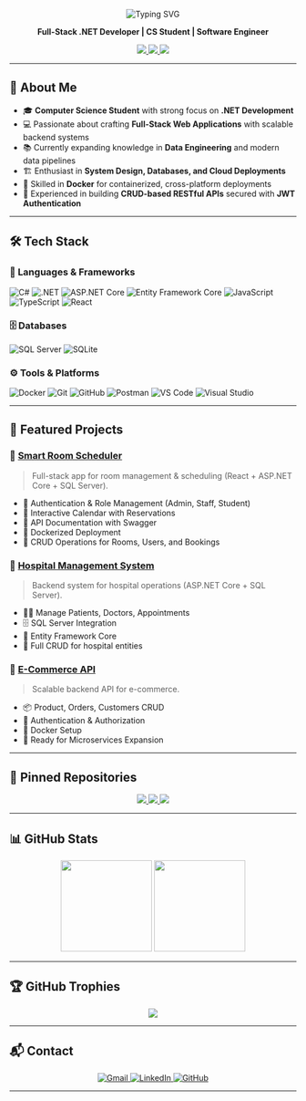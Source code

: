 
<p align="center">
  <img src="https://readme-typing-svg.demolab.com?font=Fira+Code&weight=600&size=28&pause=1000&color=00B4DB&center=true&vCenter=true&width=600&lines=Ehab+Ashraf+Mourad" alt="Typing SVG" />
</p>




<p align="center">
  <strong>Full-Stack .NET Developer | CS Student | Software Engineer</strong>
</p>

<p align="center">
  <a href="mailto:ehabashraf1667@gmail.com">
    <img src="https://img.shields.io/badge/Gmail-Contact-red?style=for-the-badge&logo=gmail" />
  </a>
  <a href="https://www.linkedin.com/in/ehabachraf/">
    <img src="https://img.shields.io/badge/LinkedIn-Profile-blue?style=for-the-badge&logo=linkedin" />
  </a>
  <a href="https://github.com/eh3p">
    <img src="https://img.shields.io/badge/GitHub-Profile-black?style=for-the-badge&logo=github" />
  </a>
</p>

---

## 👋 About Me  

- 🎓 **Computer Science Student** with strong focus on **.NET Development**  
- 💻 Passionate about crafting **Full-Stack Web Applications** with scalable backend systems  
- 📚 Currently expanding knowledge in **Data Engineering** and modern data pipelines  
- 🏗️ Enthusiast in **System Design, Databases, and Cloud Deployments**  
- 🐳 Skilled in **Docker** for containerized, cross-platform deployments  
- 🔐 Experienced in building **CRUD-based RESTful APIs** secured with **JWT Authentication**  
 

---

## 🛠 Tech Stack  

### 🚀 Languages & Frameworks  
![C#](https://img.shields.io/badge/C%23-239120?style=for-the-badge&logo=c-sharp&logoColor=white) 
![.NET](https://img.shields.io/badge/.NET-512BD4?style=for-the-badge&logo=dotnet&logoColor=white) 
![ASP.NET Core](https://img.shields.io/badge/ASP.NET%20Core-512BD4?style=for-the-badge&logo=dotnet&logoColor=white) 
![Entity Framework Core](https://img.shields.io/badge/Entity%20Framework%20Core-512BD4?style=for-the-badge&logo=dotnet&logoColor=white) 
![JavaScript](https://img.shields.io/badge/JavaScript-F7E017?style=for-the-badge&logo=javascript&logoColor=black) 
![TypeScript](https://img.shields.io/badge/TypeScript-007ACC?style=for-the-badge&logo=typescript&logoColor=white) 
![React](https://img.shields.io/badge/React-20232A?style=for-the-badge&logo=react&logoColor=61DAFB)  

### 🗄️ Databases  
![SQL Server](https://img.shields.io/badge/SQL%20Server-CC2927?style=for-the-badge&logo=microsoftsqlserver&logoColor=white) 
![SQLite](https://img.shields.io/badge/SQLite-07405E?style=for-the-badge&logo=sqlite&logoColor=white)  

### ⚙️ Tools & Platforms  
![Docker](https://img.shields.io/badge/Docker-2496ED?style=for-the-badge&logo=docker&logoColor=white) 
![Git](https://img.shields.io/badge/Git-F05032?style=for-the-badge&logo=git&logoColor=white) 
![GitHub](https://img.shields.io/badge/GitHub-181717?style=for-the-badge&logo=github&logoColor=white) 
![Postman](https://img.shields.io/badge/Postman-FF6C37?style=for-the-badge&logo=postman&logoColor=white) 
![VS Code](https://img.shields.io/badge/VS%20Code-0078d7?style=for-the-badge&logo=visualstudiocode&logoColor=white) 
![Visual Studio](https://img.shields.io/badge/Visual%20Studio-5C2D91?style=for-the-badge&logo=visualstudio&logoColor=white)  

---

## 🚀 Featured Projects

### 🏢 [Smart Room Scheduler](https://github.com/eh3p/SmartRoomScheduler)
> Full-stack app for room management & scheduling (React + ASP.NET Core + SQL Server).  
- 🔑 Authentication & Role Management (Admin, Staff, Student)  
- 📅 Interactive Calendar with Reservations  
- 📘 API Documentation with Swagger  
- 🐳 Dockerized Deployment  
- 🔄 CRUD Operations for Rooms, Users, and Bookings  

### 🏥 [Hospital Management System](https://github.com/eh3p/hospital-management-system)
> Backend system for hospital operations (ASP.NET Core + SQL Server).  
- 👨‍⚕️ Manage Patients, Doctors, Appointments  
- 🗄️ SQL Server Integration  
- 🧪 Entity Framework Core  
- 🔄 Full CRUD for hospital entities  

### 🛒 [E-Commerce API](https://github.com/eh3p/E-CommerceAPI)
> Scalable backend API for e-commerce.  
- 📦 Product, Orders, Customers CRUD  
- 🔐 Authentication & Authorization  
- 🐳 Docker Setup  
- 🚀 Ready for Microservices Expansion  

---

## 📌 Pinned Repositories
<p align="center">
  <a href="https://github.com/eh3p/SmartRoomScheduler">
    <img src="https://github-readme-stats.vercel.app/api/pin/?username=eh3p&repo=SmartRoomScheduler&theme=tokyonight" />
  </a>
  <a href="https://github.com/eh3p/hospital-management-system">
    <img src="https://github-readme-stats.vercel.app/api/pin/?username=eh3p&repo=hospital-management-system&theme=tokyonight" />
  </a>
  <a href="https://github.com/eh3p/E-CommerceAPI">
    <img src="https://github-readme-stats.vercel.app/api/pin/?username=eh3p&repo=E-CommerceAPI&theme=tokyonight" />
  </a>
</p>

---


## 📊 GitHub Stats

<p align="center">
  <img src="https://github-readme-stats.vercel.app/api?username=eh3p&show_icons=true&theme=tokyonight&hide_border=true" height="160"/>
  <img src="https://github-readme-stats.vercel.app/api/top-langs/?username=eh3p&layout=compact&theme=tokyonight&hide_border=true" height="160"/>
</p>

---

## 🏆 GitHub Trophies
<p align="center">
  <img src="https://github-profile-trophy.vercel.app/?username=eh3p&theme=tokyonight&no-frame=true&row=1&column=6" />
</p>

---

## 📬 Contact  

<p align="center">
  <a href="mailto:ehabashraf1667@gmail.com">
    <img src="https://img.shields.io/badge/Gmail-ehabashraf1667%40gmail.com-D14836?style=for-the-badge&logo=gmail&logoColor=white" alt="Gmail"/>
  </a>
  <a href="https://www.linkedin.com/in/ehabachraf/">
    <img src="https://img.shields.io/badge/LinkedIn-Ehab%20Ashraf-0A66C2?style=for-the-badge&logo=linkedin&logoColor=white" alt="LinkedIn"/>
  </a>
  <a href="https://github.com/eh3p">
    <img src="https://img.shields.io/badge/GitHub-eh3p-181717?style=for-the-badge&logo=github&logoColor=white" alt="GitHub"/>
  </a>
</p>

---

